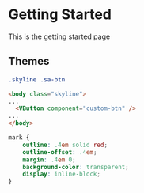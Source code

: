 <div class="h-10" />

# Getting Started

This is the getting started page

## Themes

```css
.skyline .sa-btn
```

```html
<body class="skyline">
...
  <VButton component="custom-btn" />
...
</body>
```

```css
mark {
	outline: .4em solid red;
	outline-offset: .4em;
	margin: .4em 0;
	background-color: transparent;
	display: inline-block;
}
```